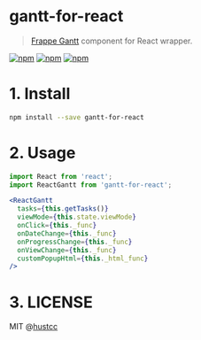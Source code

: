 # gantt-for-react

> [Frappe Gantt](https://github.com/frappe/gantt) component for React wrapper.

[![npm](https://img.shields.io/npm/v/gantt-for-react-typescript.svg)](https://www.npmjs.com/package/gantt-for-react-typescript)
[![npm](https://img.shields.io/npm/dt/gantt-for-react-typescript.svg)](https://www.npmjs.com/package/gantt-for-react-typescript)
[![npm](https://img.shields.io/npm/l/gantt-for-react-typescript.svg)](https://www.npmjs.com/package/gantt-for-react-typescript)


# 1. Install

```sh
npm install --save gantt-for-react
```


# 2. Usage

```jsx
import React from 'react';
import ReactGantt from 'gantt-for-react';

<ReactGantt
  tasks={this.getTasks()}
  viewMode={this.state.viewMode}
  onClick={this._func}
  onDateChange={this._func}
  onProgressChange={this._func}
  onViewChange={this._func}
  customPopupHtml={this._html_func}
/>
```

# 3. LICENSE

MIT @[hustcc](https://github.com/hustcc)
